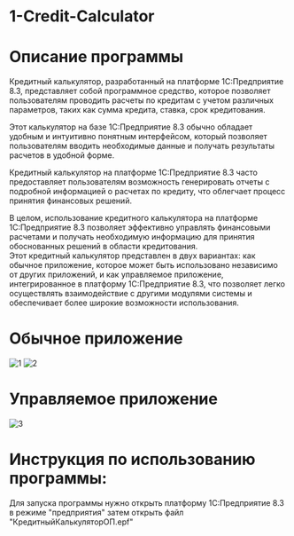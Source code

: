 # 1-Credit-Calculator
# Описание программы
Кредитный калькулятор, разработанный на платформе 1С:Предприятие 8.3, представляет собой программное средство, которое позволяет пользователям проводить расчеты по кредитам с учетом различных параметров, таких как сумма кредита, ставка, срок кредитования. 

Этот калькулятор на базе 1С:Предприятие 8.3 обычно обладает удобным и интуитивно понятным интерфейсом, который позволяет пользователям вводить необходимые данные и получать результаты расчетов в удобной форме.

Кредитный калькулятор на платформе 1С:Предприятие 8.3 часто предоставляет пользователям возможность генерировать отчеты с подробной информацией о расчетах по кредиту, что облегчает процесс принятия финансовых решений. 

В целом, использование кредитного калькулятора на платформе 1С:Предприятие 8.3 позволяет эффективно управлять финансовыми расчетами и получать необходимую информацию для принятия обоснованных решений в области кредитования.</br>
Этот кредитный калькулятор представлен в двух вариантах: как обычное приложение, которое может быть использовано независимо от других приложений, и как управляемое приложение, интегрированное в платформу 1С:Предприятие 8.3, что позволяет легко осуществлять взаимодействие с другими модулями системы и обеспечивает более широкие возможности использования.</br>
# Обычное приложение
![1](https://github.com/fetgrigory/1--Credit-Calculator/assets/157891679/332450ef-c054-4faf-9af4-ee8fe61cd910)
![2](https://github.com/fetgrigory/1--Credit-Calculator/assets/157891679/6e8e5a97-ea15-4f59-a250-e74d43ed7a53)
# Управляемое приложение
![3](https://github.com/fetgrigory/1--Credit-Calculator/assets/157891679/d4a6f4e6-b236-416a-a56b-555c3da54f00)


# Инструкция по использованию программы:
Для запуска программы нужно открыть платформу 1С:Предприятие 8.3 в режиме "предприятия" затем открыть файл "КредитныйКалькуляторОП.epf"
